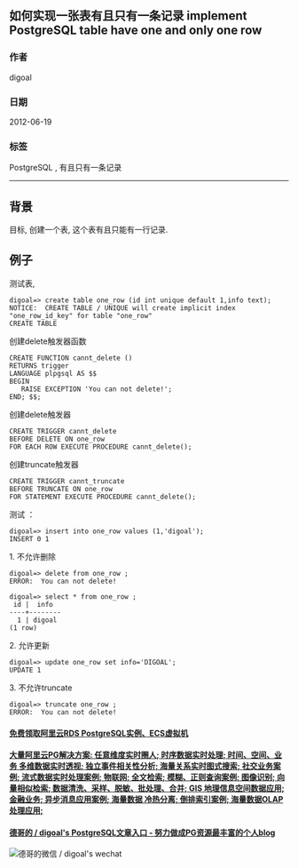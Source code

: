 ## 如何实现一张表有且只有一条记录 implement PostgreSQL table have one and only one row  
               
### 作者                
digoal               
                 
### 日期                 
2012-06-19            
                          
### 标签          
PostgreSQL , 有且只有一条记录      
          
----          
           
## 背景        
目标, 创建一个表, 这个表有且只能有一行记录.  
  
## 例子  
测试表,  
  
```  
digoal=> create table one_row (id int unique default 1,info text);  
NOTICE:  CREATE TABLE / UNIQUE will create implicit index "one_row_id_key" for table "one_row"  
CREATE TABLE  
```  
  
创建delete触发器函数  
  
```  
CREATE FUNCTION cannt_delete ()  
RETURNS trigger  
LANGUAGE plpgsql AS $$  
BEGIN  
   RAISE EXCEPTION 'You can not delete!';  
END; $$;  
```  
  
创建delete触发器  
  
```  
CREATE TRIGGER cannt_delete  
BEFORE DELETE ON one_row  
FOR EACH ROW EXECUTE PROCEDURE cannt_delete();  
```  
  
创建truncate触发器  
  
```  
CREATE TRIGGER cannt_truncate  
BEFORE TRUNCATE ON one_row  
FOR STATEMENT EXECUTE PROCEDURE cannt_delete();  
```  
  
测试  ：   
  
```  
digoal=> insert into one_row values (1,'digoal');  
INSERT 0 1  
```  
  
1\. 不允许删除  
  
```  
digoal=> delete from one_row ;  
ERROR:  You can not delete!  
  
digoal=> select * from one_row ;  
 id |  info    
----+--------  
  1 | digoal  
(1 row)  
```  
  
2\. 允许更新  
  
```  
digoal=> update one_row set info='DIGOAL';  
UPDATE 1  
```  
  
3\. 不允许truncate  
  
```  
digoal=> truncate one_row ;  
ERROR:  You can not delete!  
```  
  
  
  
  
  
  
  
  
  
  
  
  
  
  
  
  
  
  
  
  
  
  
  
  
  
  
  
  
  
  
  
  
  
  
  
  
  
  
#### [免费领取阿里云RDS PostgreSQL实例、ECS虚拟机](https://www.aliyun.com/database/postgresqlactivity "57258f76c37864c6e6d23383d05714ea")
  
  
#### [大量阿里云PG解决方案: 任意维度实时圈人; 时序数据实时处理; 时间、空间、业务 多维数据实时透视; 独立事件相关性分析; 海量关系实时图式搜索; 社交业务案例; 流式数据实时处理案例; 物联网; 全文检索; 模糊、正则查询案例; 图像识别; 向量相似检索; 数据清洗、采样、脱敏、批处理、合并; GIS 地理信息空间数据应用; 金融业务; 异步消息应用案例; 海量数据 冷热分离; 倒排索引案例; 海量数据OLAP处理应用;](https://yq.aliyun.com/topic/118 "40cff096e9ed7122c512b35d8561d9c8")
  
  
#### [德哥的 / digoal's PostgreSQL文章入口 - 努力做成PG资源最丰富的个人blog](https://github.com/digoal/blog/blob/master/README.md "22709685feb7cab07d30f30387f0a9ae")
  
  
![德哥的微信 / digoal's wechat](../pic/digoal_weixin.jpg "f7ad92eeba24523fd47a6e1a0e691b59")
  

